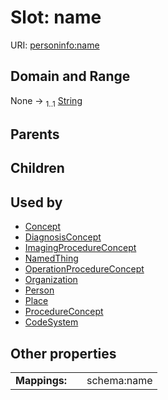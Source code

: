 
# Slot: name



URI: [personinfo:name](https://w3id.org/linkml/examples/personinfo/name)


## Domain and Range

None &#8594;  <sub>1..1</sub> [String](types/String.md)

## Parents


## Children


## Used by

 * [Concept](Concept.md)
 * [DiagnosisConcept](DiagnosisConcept.md)
 * [ImagingProcedureConcept](ImagingProcedureConcept.md)
 * [NamedThing](NamedThing.md)
 * [OperationProcedureConcept](OperationProcedureConcept.md)
 * [Organization](Organization.md)
 * [Person](Person.md)
 * [Place](Place.md)
 * [ProcedureConcept](ProcedureConcept.md)
 * [CodeSystem](CodeSystem.md)

## Other properties

|  |  |  |
| --- | --- | --- |
| **Mappings:** | | schema:name |
